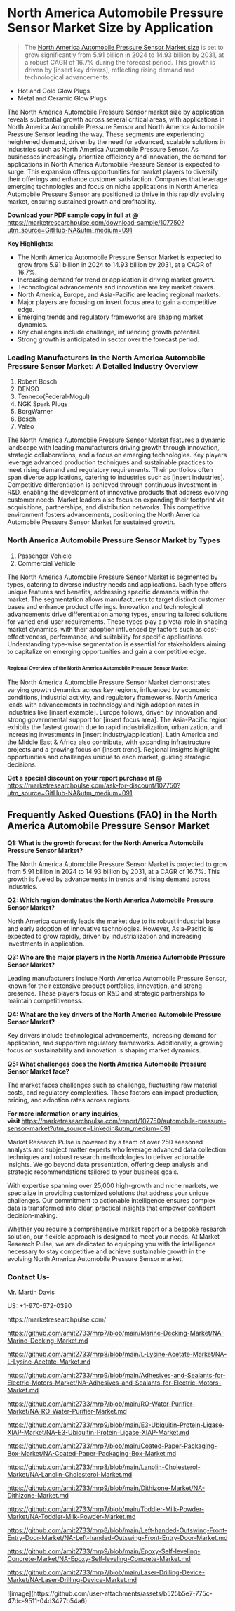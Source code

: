<h1>North America Automobile Pressure Sensor Market&nbsp;Size by Application</h1><blockquote><p>The <a href="https://marketresearchpulse.com/download-sample/107750?utm_source=GitHub-NA&amp;utm_medium=091">North America Automobile Pressure Sensor Market size</a> is set to grow significantly from 5.91 billion in 2024 to 14.93 billion by 2031, at a robust CAGR of 16.7% during the forecast period. This growth is driven by [insert key drivers], reflecting rising demand and technological advancements.</p></blockquote><ul><li>Hot and Cold Glow Plugs<li> Metal and Ceramic Glow Plugs</li></ul><p>The North America Automobile Pressure Sensor market size by application reveals substantial growth across several critical areas, with applications in North America Automobile Pressure Sensor and North America Automobile Pressure Sensor leading the way. These segments are experiencing heightened demand, driven by the need for advanced, scalable solutions in industries such as North America Automobile Pressure Sensor. As businesses increasingly prioritize efficiency and innovation, the demand for applications in North America Automobile Pressure Sensor is expected to surge. This expansion offers opportunities for market players to diversify their offerings and enhance customer satisfaction. Companies that leverage emerging technologies and focus on niche applications in North America Automobile Pressure Sensor are positioned to thrive in this rapidly evolving market, ensuring sustained growth and profitability.</p><p><strong>Download your PDF sample copy in full at @ </strong><a href="https://marketresearchpulse.com/download-sample/107750?utm_source=GitHub-NA&amp;utm_medium=091">https://marketresearchpulse.com/download-sample/107750?utm_source=GitHub-NA&amp;utm_medium=091</a></p><p><strong>Key Highlights: </strong></p><ul><li>The North America Automobile Pressure Sensor Market is expected to grow from 5.91 billion in 2024 to 14.93 billion by 2031, at a CAGR of 16.7%.</li><li>Increasing demand for trend or application is driving market growth.</li><li>Technological advancements and innovation are key market drivers.</li><li>North America, Europe, and Asia-Pacific are leading regional markets.</li><li>Major players are focusing on insert focus area to gain a competitive edge.</li><li>Emerging trends and regulatory frameworks are shaping market dynamics.</li><li>Key challenges include challenge, influencing growth potential.</li><li>Strong growth is anticipated in sector over the forecast period.</li></ul><h3>Leading Manufacturers in the North America Automobile Pressure Sensor Market: A Detailed Industry Overview</h3><ol><li>Robert Bosch</li><li>DENSO</li><li>Tenneco(Federal-Mogul)</li><li>NGK Spark Plugs</li><li>BorgWarner</li><li>Bosch</li><li>Valeo</li></ol><div class="flex max-w-full flex-col flex-grow"><div class="min-h-8 text-message flex w-full flex-col items-end gap-2 whitespace-normal break-words [.text-message+&amp;]:mt-5" dir="auto" data-message-author-role="assistant" data-message-id="fd8432e4-4910-450d-b182-61b7bfb0a01f" data-message-model-slug="gpt-4o"><div class="flex w-full flex-col gap-1 empty:hidden first:pt-[3px]"><div class="markdown prose w-full break-words dark:prose-invert light"><p>The North America Automobile Pressure Sensor Market features a dynamic landscape with leading manufacturers driving growth through innovation, strategic collaborations, and a focus on emerging technologies. Key players leverage advanced production techniques and sustainable practices to meet rising demand and regulatory requirements. Their portfolios often span diverse applications, catering to industries such as [insert industries]. Competitive differentiation is achieved through continuous investment in R&amp;D, enabling the development of innovative products that address evolving customer needs. Market leaders also focus on expanding their footprint via acquisitions, partnerships, and distribution networks. This competitive environment fosters advancements, positioning the North America Automobile Pressure Sensor Market for sustained growth.</p></div></div></div></div><h3>North America Automobile Pressure Sensor Market by Types</h3><ol><li>Passenger Vehicle<li> Commercial Vehicle</li></ol><div class="flex max-w-full flex-col flex-grow"><div class="min-h-8 text-message flex w-full flex-col items-end gap-2 whitespace-normal break-words [.text-message+&amp;]:mt-5" dir="auto" data-message-author-role="assistant" data-message-id="084470be-0bb7-4664-bddf-5156b4f41249" data-message-model-slug="gpt-4o-mini"><div class="flex w-full flex-col gap-1 empty:hidden first:pt-[3px]"><div class="markdown prose w-full break-words dark:prose-invert light"><p>The North America Automobile Pressure Sensor Market is segmented by types, catering to diverse industry needs and applications. Each type offers unique features and benefits, addressing specific demands within the market. The segmentation allows manufacturers to target distinct customer bases and enhance product offerings. Innovation and technological advancements drive differentiation among types, ensuring tailored solutions for varied end-user requirements. These types play a pivotal role in shaping market dynamics, with their adoption influenced by factors such as cost-effectiveness, performance, and suitability for specific applications. Understanding type-wise segmentation is essential for stakeholders aiming to capitalize on emerging opportunities and gain a competitive edge.</p></div></div></div></div><h3><span style="font-size: 11px;">Regional Overview of the North America Automobile Pressure Sensor Market</span></h3><div class="flex max-w-full flex-col flex-grow"><div class="min-h-8 text-message flex w-full flex-col items-end gap-2 whitespace-normal break-words [.text-message+&amp;]:mt-5" dir="auto" data-message-author-role="assistant" data-message-id="e9038762-ce64-4e30-91c9-9bd413514231" data-message-model-slug="gpt-4o-mini"><div class="flex w-full flex-col gap-1 empty:hidden first:pt-[3px]"><div class="markdown prose w-full break-words dark:prose-invert light"><p>The North America Automobile Pressure Sensor Market demonstrates varying growth dynamics across key regions, influenced by economic conditions, industrial activity, and regulatory frameworks. North America leads with advancements in technology and high adoption rates in industries like [insert example]. Europe follows, driven by innovation and strong governmental support for [insert focus area]. The Asia-Pacific region exhibits the fastest growth due to rapid industrialization, urbanization, and increasing investments in [insert industry/application]. Latin America and the Middle East &amp; Africa also contribute, with expanding infrastructure projects and a growing focus on [insert trend]. Regional insights highlight opportunities and challenges unique to each market, guiding strategic decisions.</p></div></div></div></div><p><strong>Get a special discount on your report purchase at @ </strong><a href="https://marketresearchpulse.com/ask-for-discount/107750?utm_source=GitHub-NA&amp;utm_medium=091">https://marketresearchpulse.com/ask-for-discount/107750?utm_source=GitHub-NA&amp;utm_medium=091</a></p><h2>Frequently Asked Questions (FAQ) in the North America Automobile Pressure Sensor Market</h2><p><strong>Q1: What is the growth forecast for the North America Automobile Pressure Sensor Market?</strong></p><p>The North America Automobile Pressure Sensor Market is projected to grow from 5.91 billion in 2024 to 14.93 billion by 2031, at a CAGR of 16.7%. This growth is fueled by advancements in trends and rising demand across industries.</p><p><strong>Q2: Which region dominates the North America Automobile Pressure Sensor Market?</strong></p><p>North America currently leads the market due to its robust industrial base and early adoption of innovative technologies. However, Asia-Pacific is expected to grow rapidly, driven by industrialization and increasing investments in application.</p><p><strong>Q3: Who are the major players in the North America Automobile Pressure Sensor Market?</strong></p><p>Leading manufacturers include North America Automobile Pressure Sensor, known for their extensive product portfolios, innovation, and strong presence. These players focus on R&amp;D and strategic partnerships to maintain competitiveness.</p><p><strong>Q4: What are the key drivers of the North America Automobile Pressure Sensor Market?</strong></p><p>Key drivers include technological advancements, increasing demand for application, and supportive regulatory frameworks. Additionally, a growing focus on sustainability and innovation is shaping market dynamics.</p><p><strong>Q5: What challenges does the North America Automobile Pressure Sensor Market face?</strong></p><p>The market faces challenges such as challenge, fluctuating raw material costs, and regulatory complexities. These factors can impact production, pricing, and adoption rates across regions.</p><p><strong>For more information or any inquiries, visit&nbsp;</strong><a href="https://marketresearchpulse.com/report/107750/automobile-pressure-sensor-market?utm_source=Linkedin&utm_medium=091">https://marketresearchpulse.com/report/107750/automobile-pressure-sensor-market?utm_source=Linkedin&utm_medium=091</a></p><p>Market Research Pulse is powered by a team of over 250 seasoned analysts and subject matter experts who leverage advanced data collection techniques and robust research methodologies to deliver actionable insights. We go beyond data presentation, offering deep analysis and strategic recommendations tailored to your business goals.</p><p>With expertise spanning over 25,000 high-growth and niche markets, we specialize in providing customized solutions that address your unique challenges. Our commitment to actionable intelligence ensures complex data is transformed into clear, practical insights that empower confident decision-making.</p><p>Whether you require a comprehensive market report or a bespoke research solution, our flexible approach is designed to meet your needs. At Market Research Pulse, we are dedicated to equipping you with the intelligence necessary to stay competitive and achieve sustainable growth in the evolving North America Automobile Pressure Sensor market.</p><h3><strong>Contact Us-</strong></h3><p>Mr. Martin Davis</p><p>US: +1-970-672-0390</p><p>https://marketresearchpulse.com/</p><p><a href="https://github.com/amit2733/mrp7/blob/main/Marine-Decking-Market/NA-Marine-Decking-Market.md">https://github.com/amit2733/mrp7/blob/main/Marine-Decking-Market/NA-Marine-Decking-Market.md</a></p><p><a href="https://github.com/amit2733/mrp8/blob/main/L-Lysine-Acetate-Market/NA-L-Lysine-Acetate-Market.md">https://github.com/amit2733/mrp8/blob/main/L-Lysine-Acetate-Market/NA-L-Lysine-Acetate-Market.md</a></p><p><a href="https://github.com/amit2733/mrp9/blob/main/Adhesives-and-Sealants-for-Electric-Motors-Market/NA-Adhesives-and-Sealants-for-Electric-Motors-Market.md">https://github.com/amit2733/mrp9/blob/main/Adhesives-and-Sealants-for-Electric-Motors-Market/NA-Adhesives-and-Sealants-for-Electric-Motors-Market.md</a></p><p><a href="https://github.com/amit2733/mrp7/blob/main/RO-Water-Purifier-Market/NA-RO-Water-Purifier-Market.md">https://github.com/amit2733/mrp7/blob/main/RO-Water-Purifier-Market/NA-RO-Water-Purifier-Market.md</a></p><p><a href="https://github.com/amit2733/mrp9/blob/main/E3-Ubiquitin-Protein-Ligase-XIAP-Market/NA-E3-Ubiquitin-Protein-Ligase-XIAP-Market.md">https://github.com/amit2733/mrp9/blob/main/E3-Ubiquitin-Protein-Ligase-XIAP-Market/NA-E3-Ubiquitin-Protein-Ligase-XIAP-Market.md</a></p><p><a href="https://github.com/amit2733/mrp7/blob/main/Coated-Paper-Packaging-Box-Market/NA-Coated-Paper-Packaging-Box-Market.md">https://github.com/amit2733/mrp7/blob/main/Coated-Paper-Packaging-Box-Market/NA-Coated-Paper-Packaging-Box-Market.md</a></p><p><a href="https://github.com/amit2733/mrp8/blob/main/Lanolin-Cholesterol-Market/NA-Lanolin-Cholesterol-Market.md">https://github.com/amit2733/mrp8/blob/main/Lanolin-Cholesterol-Market/NA-Lanolin-Cholesterol-Market.md</a></p><p><a href="https://github.com/amit2733/mrp9/blob/main/Dithizone-Market/NA-Dithizone-Market.md">https://github.com/amit2733/mrp9/blob/main/Dithizone-Market/NA-Dithizone-Market.md</a></p><p><a href="https://github.com/amit2733/mrp7/blob/main/Toddler-Milk-Powder-Market/NA-Toddler-Milk-Powder-Market.md">https://github.com/amit2733/mrp7/blob/main/Toddler-Milk-Powder-Market/NA-Toddler-Milk-Powder-Market.md</a></p><p><a href="https://github.com/amit2733/mrp8/blob/main/Left-handed-Outswing-Front-Entry-Door-Market/NA-Left-handed-Outswing-Front-Entry-Door-Market.md">https://github.com/amit2733/mrp8/blob/main/Left-handed-Outswing-Front-Entry-Door-Market/NA-Left-handed-Outswing-Front-Entry-Door-Market.md</a></p><p><a href="https://github.com/amit2733/mrp9/blob/main/Epoxy-Self-leveling-Concrete-Market/NA-Epoxy-Self-leveling-Concrete-Market.md">https://github.com/amit2733/mrp9/blob/main/Epoxy-Self-leveling-Concrete-Market/NA-Epoxy-Self-leveling-Concrete-Market.md</a></p><p><a href="https://github.com/amit2733/mrp7/blob/main/Laser-Drilling-Device-Market/NA-Laser-Drilling-Device-Market.md">https://github.com/amit2733/mrp7/blob/main/Laser-Drilling-Device-Market/NA-Laser-Drilling-Device-Market.md</a></p>
![image](https://github.com/user-attachments/assets/b525b5e7-775c-47dc-9511-04d3477b54a6)
